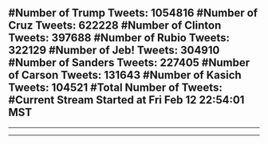 #Number of Trump Tweets: 1054816
#Number of Cruz Tweets: 622228
#Number of Clinton Tweets: 397688
#Number of Rubio Tweets: 322129
#Number of Jeb! Tweets: 304910
#Number of Sanders Tweets: 227405
#Number of Carson Tweets: 131643
#Number of Kasich Tweets: 104521
#Total Number of Tweets:  
#Current Stream Started at Fri Feb 12 22:54:01 MST
---
---
---
